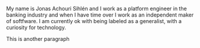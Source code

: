 
My name is Jonas Achouri Sihlén and I work as a platform engineer in the banking industry and when I have time over I work as an independent maker of softfware. I am currently ok with being labeled as a generalist, with a curiosity for technology. 

This is another paragraph


